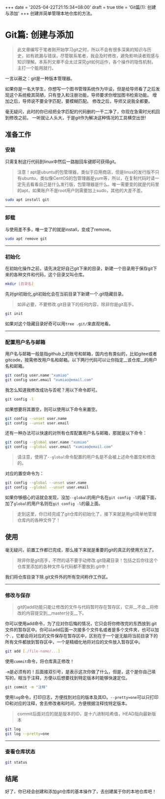+++
date = '2025-04-22T21:15:34+08:00'
draft = true
title = 'Git篇(1): 创建与添加'
+++
创建并简单管理本地仓库的方法。
<!--more-->
# Git篇: 创建与添加

> 此文章编写于笔者刚开始学习git之时，所以不会有很多深奥的知识与历史，如有疏漏与错误，尽管联系笔者，我会及时修改，避免影响读者观感与知识理解。本系列文章不会太过深究git如何运作，各个操作的隐性机制，主打一个能用就行。

一言以蔽之：git是一种版本管理器。

如果你是一名大学生，你想写一个图书管理系统作为毕设，但是给导师看了之后发现这个系统极其简陋，只有登入和注册功能，导师要求你增加图书检索功能。
增加之后，导师说不要全字匹配，要模糊匹配。
修改之后，导师又说我全都要。

毫无疑问，此时的你已经把全字匹配的代码删的一干二净了，你现在急需时光机回到修改之前。
一听就让人头大，于是git作为解决这种情况的工具横空出世!

## 准备工作

### 安装

只需复制这行代码到linux中然后一路敲回车键即可获得git。

> 注意！apt是ubuntu的包管理器，类似于应用商店，但是linux的发行版不只有ubuntu，类似像CentOS的包管理器是yum等，所以，在复制代码时请一定先去看看自己是什么发行版，包管理器是什么。唯一需要变的就是代码里的apt，如果账户不是root用户则需要加上sudo，其他的大差不差。

```bash
sudo apt install git
```

---
### 卸载

与使用差不多，唯一变了的就是install，变成了remove。

```bash
sudo apt remove git
```

---
### 初始化
在初始化操作之前，请先决定好自己git下来的目录，新建一个目录用于保存git下来的各种文件和代码，这个目录又叫仓库。

```bash
mkdir [目录名]
```

先对git初始化,git初始化会在当前目录下新建一个.git隐藏目录。

> 如非必要，不要修改.git目录下的任何内容，除非你是git高手。

```bash
git init
```

如果对这个隐藏目录好奇可以用`tree .git/`来直观地看。

---
### 配置用户名与邮箱

用户名与邮箱一般是指github上的账号和邮箱，国内也有类似的，比如gitee或者gitcode，按需修改用户名和邮箱。以下两行代码可以让你指定__该仓库__的用户名和邮箱。

```bash
git config user.name "xumiao"
git config user.email "xumiao@email.com"
```

我怎么知道我修改成功与否呢？用以下命令即可。

```bash
git config -l
```

如果想要将其置空，则可以使用以下命令来置空。

```bash
git config --unset user.name 
git config --unset user.email
```

还有一种办法可以快速的对所有仓库配置用户名与邮箱，那就是以下命令：

```bash
git config --global user.name "xumiao"
git config --global user.email "xumiao@email.com"
```

> 请注意，使用了`--global`命令配置的用户名是不会被上述命令置空和修改的。

对应的置空命令为：

```bash
git config --global --unset user.name 
git config --global --unset user.email
```
如果你够细心的话就会发现，没加`--global`的用户名在`git config -l`的最下面，加了`global`的用户名则在`git config -l`的最上面。

> 走到这里，你已经完成了git仓库的初始化了，接下来就是用git简单地管理仓库内的各种文件了！

## 使用

毫无疑问，前置工作都已完成，那么接下来就是重要的git的真正的使用方法了。

> 除非你是git高手，不然的话不要手动修改.git隐藏目录！包括之后你往这个仓库里添加的各种文件与代码都不要放到.git中！

我们将仓库目录下除.git文件外的所有空间称作工作区。

---
### 修改与保存

> git的add功能只能让修改的文件与代码暂时存在暂存区，它并__不会__将修改的内容提交到__master分支__下。

你可以使用add命令，为了应对你后悔的情况，它只会将你修改完的东西放到.git文件的暂存区中。你可以add后面一次接多个文件名或者是多个文件夹，也可以加个`.`，它都会将对应的文件保存在暂存区中，区别在于一个是无脑将当前目录下的所有文件都放到暂存区中，一个是精细化地将对应的文件放入暂存区中。

```bash
git add [./file-name/...]
```

使用`commit`命令，将仓库真正修改！

`-m`是必须有的！后面接双引号，是表示这次你做了什么，但是，这个是你自己填写的，相当于注释，方便以后想要找到特定版本时能够快速定位。

```bash
git commit -m "注释" 
```

使用`log`命令，打印日志，方便找到对应的版本及其ID。`--pretty=one`可以只打印ID和对应的注释，舍去修改者和时间，方便根据注释找特定版本。

> commit后面对应的就是版本的ID，是十六进制哈希值，HEAD指向最新版本

```bash
git log
git log --pretty=one
```

---
### 查看仓库状态

```bash
git status
```
## 结尾

好了，你已经会创建和添加git仓库的基本操作了，去创建属于你的本地仓库吧！

